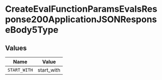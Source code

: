 # CreateEvalFunctionParamsEvalsResponse200ApplicationJSONResponseBody5Type


## Values

| Name         | Value        |
| ------------ | ------------ |
| `START_WITH` | start_with   |
